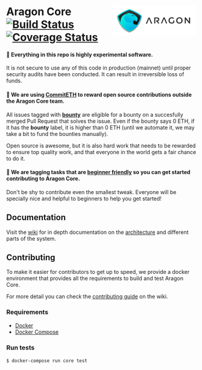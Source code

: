 # Aragon Core <img align="right" src="https://github.com/aragonone/issues/blob/master/logo.png" height="80px" /> [![Build Status](https://travis-ci.org/aragon/aragon-core.svg?branch=dev)](https://travis-ci.org/aragon/aragon-core)[![Coverage Status](https://coveralls.io/repos/github/aragon/aragon-core/badge.svg?branch=master)](https://coveralls.io/github/aragon/aragon-core?branch=master)

#### 🚨 Everything in this repo is highly experimental software.
It is not secure to use any of this code in production (mainnet) until proper security audits have been conducted. It can result in irreversible loss of funds.

#### 🦋 We are using [CommitETH](http://commiteth.com) to reward open source contributions outside the Aragon Core team.
All issues tagged with **[bounty](https://github.com/aragon/aragon-core/labels/bounty)** are eligible for a bounty on a succesfully merged Pull Request that solves the issue. Even if the bounty says 0 ETH, if it has the **bounty** label, it is higher than 0 ETH (until we automate it, we may take a bit to fund the bounties manually).

Open source is awesome, but it is also hard work that needs to be rewarded to ensure top quality work, and that everyone in the world gets a fair chance to do it.

#### 👋 We are tagging tasks that are [beginner friendly](https://github.com/aragon/aragon-core/labels/beginner-friendly) so you can get started contributing to Aragon Core.
Don't be shy to contribute even the smallest tweak. Everyone will be specially nice and helpful to beginners to help you get started!

## Documentation

Visit the [wiki](https://github.com/aragon/aragon-core/wiki) for in depth documentation on the [architecture](https://github.com/aragon/aragon-core/wiki/Architecture) and different parts of the system.

## Contributing

To make it easier for contributors to get up to speed, we provide a docker environment that provides all the requirements to build and test Aragon Core.

For more detail you can check the [contributing guide](https://github.com/aragon/aragon-core/wiki/How-to-contribute) on the wiki.

### Requirements

 - [Docker](https://www.docker.com/get-docker)
 - [Docker Compose](https://docs.docker.com/compose/install/)

### Run tests

    $ docker-compose run core test
